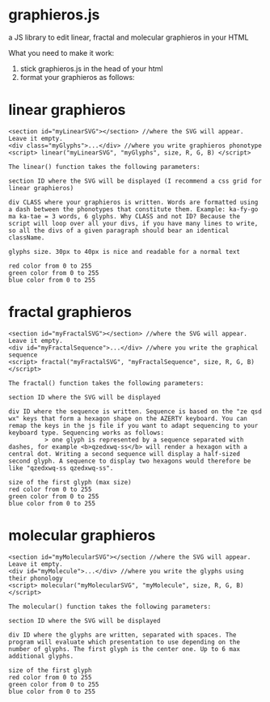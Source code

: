 # graphieros.js
a JS library to edit linear, fractal and molecular graphieros in your HTML

What you need to make it work:

1. stick graphieros.js in the head of your html
2. format your graphieros as follows:
    
# linear graphieros
    <section id="myLinearSVG"></section> //where the SVG will appear. Leave it empty.
    <div class="myGlyphs">...</div> //where you write graphieros phonotype
    <script> linear("myLinearSVG", "myGlyphs", size, R, G, B) </script>
    
    The linear() function takes the following parameters:
    
    section ID where the SVG will be displayed (I recommend a css grid for linear graphieros)
    
    div CLASS where your graphieros is written. Words are formatted using a dash between the phonotypes that constitute them. Example: ka-fy-go ma ka-tae = 3 words, 6 glyphs. Why CLASS and not ID? Because the script will loop over all your divs, if you have many lines to write, so all the divs of a given paragraph should bear an identical className.
    
    glyphs size. 30px to 40px is nice and readable for a normal text
    
    red color from 0 to 255
    green color from 0 to 255
    blue color from 0 to 255
      
 # fractal graphieros
 
    <section id="myFractalSVG"></section> //where the SVG will appear. Leave it empty.
    <div id="myFractalSequence">...</div> //where you write the graphical sequence
    <script> fractal("myFractalSVG", "myFractalSequence", size, R, G, B) </script>
    
    The fractal() function takes the following parameters:
    
    section ID where the SVG will be displayed
    
    div ID where the sequence is written. Sequence is based on the "ze qsd wx" keys that form a hexagon shape on the AZERTY keyboard. You can remap the keys in the js file if you want to adapt sequencing to your keyboard type. Sequencing works as follows:
              > one glyph is represented by a sequence separated with dashes, for example <b>qzedxwq-ss</b> will render a hexagon with a central dot. Writing a second sequence will display a half-sized second glyph. A sequence to display two hexagons would therefore be like "qzedxwq-ss qzedxwq-ss".
              
    size of the first glyph (max size)
    red color from 0 to 255
    green color from 0 to 255
    blue color from 0 to 255
    
 # molecular graphieros
 
    <section id="myMolecularSVG"></section //where the SVG will appear. Leave it empty.
    <div id="myMolecule">...</div> //where you write the glyphs using their phonology
    <script> molecular("myMolecularSVG", "myMolecule", size, R, G, B)</script>
    
    The molecular() function takes the following parameters:
    
    section ID where the SVG will be displayed
    
    div ID where the glyphs are written, separated with spaces. The program will evaluate which presentation to use depending on the number of glyphs. The first glyph is the center one. Up to 6 max additional glyphs.
    
    size of the first glyph
    red color from 0 to 255
    green color from 0 to 255
    blue color from 0 to 255
      
